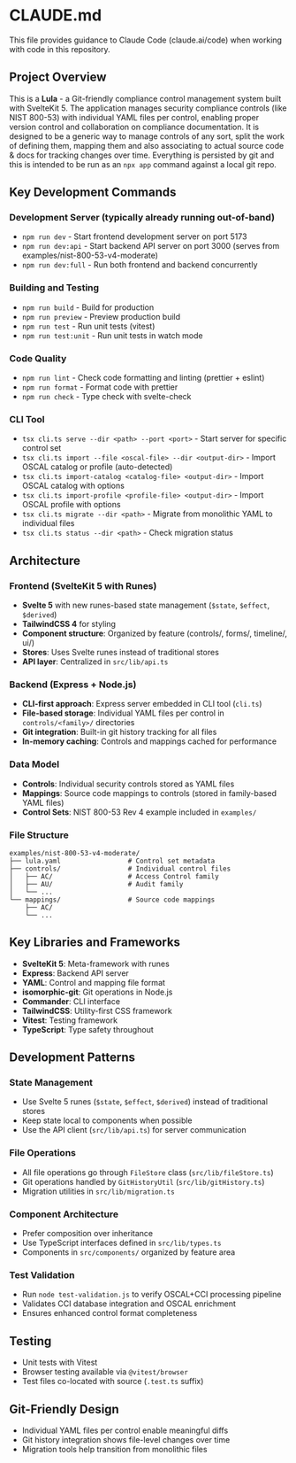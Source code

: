 # CLAUDE.md

This file provides guidance to Claude Code (claude.ai/code) when working with code in this repository.

## Project Overview

This is a **Lula** - a Git-friendly compliance control management system built with SvelteKit 5. The application manages security compliance controls (like NIST 800-53) with individual YAML files per control, enabling proper version control and collaboration on compliance documentation. It is designed to be a generic way to manage
controls of any sort, split the work of defining them, mapping them and also associating to actual source code & docs
for tracking changes over time. Everything is persisted by git and this is intended to be run as an `npx app` command
against a local git repo.

## Key Development Commands

### Development Server (typically already running out-of-band)

- `npm run dev` - Start frontend development server on port 5173
- `npm run dev:api` - Start backend API server on port 3000 (serves from examples/nist-800-53-v4-moderate)
- `npm run dev:full` - Run both frontend and backend concurrently

### Building and Testing

- `npm run build` - Build for production
- `npm run preview` - Preview production build
- `npm run test` - Run unit tests (vitest)
- `npm run test:unit` - Run unit tests in watch mode

### Code Quality

- `npm run lint` - Check code formatting and linting (prettier + eslint)
- `npm run format` - Format code with prettier
- `npm run check` - Type check with svelte-check

### CLI Tool

- `tsx cli.ts serve --dir <path> --port <port>` - Start server for specific control set
- `tsx cli.ts import --file <oscal-file> --dir <output-dir>` - Import OSCAL catalog or profile (auto-detected)
- `tsx cli.ts import-catalog <catalog-file> <output-dir>` - Import OSCAL catalog with options
- `tsx cli.ts import-profile <profile-file> <output-dir>` - Import OSCAL profile with options
- `tsx cli.ts migrate --dir <path>` - Migrate from monolithic YAML to individual files
- `tsx cli.ts status --dir <path>` - Check migration status

## Architecture

### Frontend (SvelteKit 5 with Runes)

- **Svelte 5** with new runes-based state management (`$state`, `$effect`, `$derived`)
- **TailwindCSS 4** for styling
- **Component structure**: Organized by feature (controls/, forms/, timeline/, ui/)
- **Stores**: Uses Svelte runes instead of traditional stores
- **API layer**: Centralized in `src/lib/api.ts`

### Backend (Express + Node.js)

- **CLI-first approach**: Express server embedded in CLI tool (`cli.ts`)
- **File-based storage**: Individual YAML files per control in `controls/<family>/` directories
- **Git integration**: Built-in git history tracking for all files
- **In-memory caching**: Controls and mappings cached for performance

### Data Model

- **Controls**: Individual security controls stored as YAML files
- **Mappings**: Source code mappings to controls (stored in family-based YAML files)
- **Control Sets**: NIST 800-53 Rev 4 example included in `examples/`

### File Structure

```
examples/nist-800-53-v4-moderate/
├── lula.yaml                 # Control set metadata
├── controls/                 # Individual control files
│   ├── AC/                   # Access Control family
│   ├── AU/                   # Audit family
│   └── ...
└── mappings/                 # Source code mappings
    ├── AC/
    └── ...
```

## Key Libraries and Frameworks

- **SvelteKit 5**: Meta-framework with runes
- **Express**: Backend API server
- **YAML**: Control and mapping file format
- **isomorphic-git**: Git operations in Node.js
- **Commander**: CLI interface
- **TailwindCSS**: Utility-first CSS framework
- **Vitest**: Testing framework
- **TypeScript**: Type safety throughout

## Development Patterns

### State Management

- Use Svelte 5 runes (`$state`, `$effect`, `$derived`) instead of traditional stores
- Keep state local to components when possible
- Use the API client (`src/lib/api.ts`) for server communication

### File Operations

- All file operations go through `FileStore` class (`src/lib/fileStore.ts`)
- Git operations handled by `GitHistoryUtil` (`src/lib/gitHistory.ts`)
- Migration utilities in `src/lib/migration.ts`

### Component Architecture

- Prefer composition over inheritance
- Use TypeScript interfaces defined in `src/lib/types.ts`
- Components in `src/components/` organized by feature area

### Test Validation

- Run `node test-validation.js` to verify OSCAL+CCI processing pipeline
- Validates CCI database integration and OSCAL enrichment
- Ensures enhanced control format completeness

## Testing

- Unit tests with Vitest
- Browser testing available via `@vitest/browser`
- Test files co-located with source (`.test.ts` suffix)

## Git-Friendly Design

- Individual YAML files per control enable meaningful diffs
- Git history integration shows file-level changes over time
- Migration tools help transition from monolithic files
